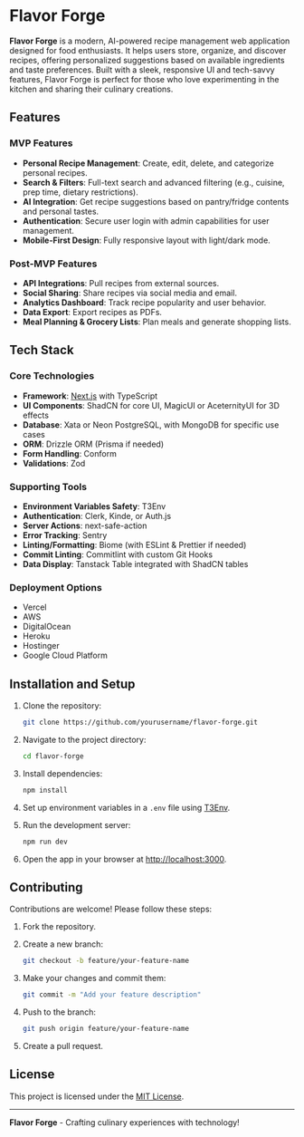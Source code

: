# Flavor Forge

**Flavor Forge** is a modern, AI-powered recipe management web application designed for food enthusiasts. It helps users store, organize, and discover recipes, offering personalized suggestions based on available ingredients and taste preferences. Built with a sleek, responsive UI and tech-savvy features, Flavor Forge is perfect for those who love experimenting in the kitchen and sharing their culinary creations.

## Features

### MVP Features

- **Personal Recipe Management**: Create, edit, delete, and categorize personal recipes.
- **Search & Filters**: Full-text search and advanced filtering (e.g., cuisine, prep time, dietary restrictions).
- **AI Integration**: Get recipe suggestions based on pantry/fridge contents and personal tastes.
- **Authentication**: Secure user login with admin capabilities for user management.
- **Mobile-First Design**: Fully responsive layout with light/dark mode.

### Post-MVP Features

- **API Integrations**: Pull recipes from external sources.
- **Social Sharing**: Share recipes via social media and email.
- **Analytics Dashboard**: Track recipe popularity and user behavior.
- **Data Export**: Export recipes as PDFs.
- **Meal Planning & Grocery Lists**: Plan meals and generate shopping lists.

## Tech Stack

### Core Technologies

- **Framework**: [Next.js](https://nextjs.org/) with TypeScript
- **UI Components**: ShadCN for core UI, MagicUI or AceternityUI for 3D effects
- **Database**: Xata or Neon PostgreSQL, with MongoDB for specific use cases
- **ORM**: Drizzle ORM (Prisma if needed)
- **Form Handling**: Conform
- **Validations**: Zod

### Supporting Tools

- **Environment Variables Safety**: T3Env
- **Authentication**: Clerk, Kinde, or Auth.js
- **Server Actions**: next-safe-action
- **Error Tracking**: Sentry
- **Linting/Formatting**: Biome (with ESLint & Prettier if needed)
- **Commit Linting**: Commitlint with custom Git Hooks
- **Data Display**: Tanstack Table integrated with ShadCN tables

### Deployment Options

- Vercel
- AWS
- DigitalOcean
- Heroku
- Hostinger
- Google Cloud Platform

## Installation and Setup

1. Clone the repository:

   ```bash
   git clone https://github.com/yourusername/flavor-forge.git
   ```

2. Navigate to the project directory:

   ```bash
   cd flavor-forge
   ```

3. Install dependencies:

   ```bash
   npm install
   ```

4. Set up environment variables in a `.env` file using [T3Env](https://t3-env.vercel.app/).
5. Run the development server:

   ```bash
   npm run dev
   ```

6. Open the app in your browser at [http://localhost:3000](http://localhost:3000).

## Contributing

Contributions are welcome! Please follow these steps:

1. Fork the repository.
2. Create a new branch:

   ```bash
   git checkout -b feature/your-feature-name
   ```

3. Make your changes and commit them:

   ```bash
   git commit -m "Add your feature description"
   ```

4. Push to the branch:

   ```bash
   git push origin feature/your-feature-name
   ```

5. Create a pull request.

## License

This project is licensed under the [MIT License](LICENSE).

---

**Flavor Forge** - Crafting culinary experiences with technology!
